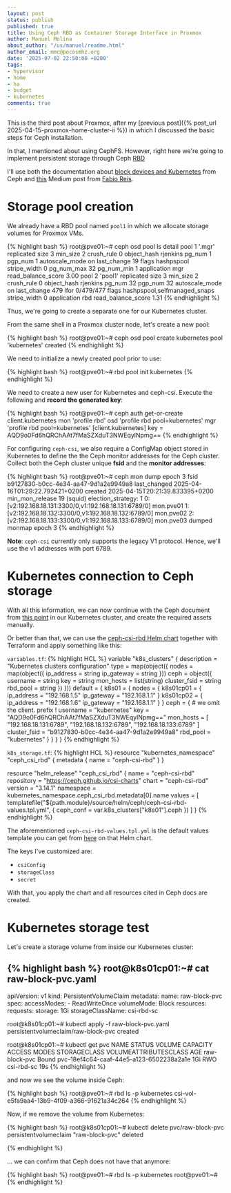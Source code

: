 ```yaml
---
layout: post
status: publish
published: true
title: Using Ceph RBD as Container Storage Interface in Proxmox
author: Manuel Molina
about_author: "/us/manuel/readme.html"
author_email: mmc@pocosmhz.org
date: '2025-07-02 22:50:00 +0200'
tags:
- hypervisor
- home
- ha
- budget
- kubernetes
comments: true
---
```

This is the third post about Proxmox, after my [previous post]({% post_url 2025-04-15-proxmox-home-cluster-ii %}) in which I discussed the basic steps for Ceph installation.

In that, I mentioned about using CephFS. However, right here we're going to implement persistent storage through Ceph [RBD](https://docs.ceph.com/en/reef/rbd/)

I'll use both the documentation about [block devices and Kubernetes](https://docs.ceph.com/en/reef/rbd/rbd-kubernetes/) from Ceph and [this](https://fabreur.medium.com/kubernetes-using-ceph-rbd-as-container-storage-interface-csi-6ab4177a0fc3) Medium post from [Fabio Reis](https://fabreur.medium.com).

# Storage pool creation
We already have a RBD pool named `pool1` in which we allocate storage volumes for Proxmox VMs. 

{% highlight bash %}
root@pve01:~# ceph osd pool ls detail
pool 1 '.mgr' replicated size 3 min_size 2 crush_rule 0 object_hash rjenkins pg_num 1 pgp_num 1 autoscale_mode on last_change 19 flags hashpspool stripe_width 0 pg_num_max 32 pg_num_min 1 application mgr read_balance_score 3.00
pool 2 'pool1' replicated size 3 min_size 2 crush_rule 0 object_hash rjenkins pg_num 32 pgp_num 32 autoscale_mode on last_change 479 lfor 0/479/477 flags hashpspool,selfmanaged_snaps stripe_width 0 application rbd read_balance_score 1.31
{% endhighlight %}

Thus, we're going to create a separate one for our Kubernetes cluster.

From the same shell in a Proxmox cluster node, let's create a new pool:

{% highlight bash %}
root@pve01:~# ceph osd pool create kubernetes
pool 'kubernetes' created
{% endhighlight %}

We need to initialize a newly created pool prior to use:

{% highlight bash %}
root@pve01:~# rbd pool init kubernetes
{% endhighlight %}

We need to create a new user for Kubernetes and ceph-csi. Execute the following and **record the generated key**:

{% highlight bash %}
root@pve01:~# ceph auth get-or-create client.kubernetes mon 'profile rbd' osd 'profile rbd pool=kubernetes' mgr 'profile rbd pool=kubernetes'
[client.kubernetes]
    key = AQD9o0Fd6hQRChAAt7fMaSZXduT3NWEqylNpmg==
{% endhighlight %}

For configuring `ceph-csi`, we also require a ConfigMap object stored in Kubernetes to define the the Ceph monitor addresses for the Ceph cluster. Collect both the Ceph cluster unique **fsid** and the **monitor addresses**:

{% highlight bash %}
root@pve01:~# ceph mon dump
epoch 3
fsid b9127830-b0cc-4e34-aa47-9d1a2e9949a8
last_changed 2025-04-16T01:29:22.792421+0200
created 2025-04-15T20:21:39.833395+0200
min_mon_release 19 (squid)
election_strategy: 1
0: [v2:192.168.18.131:3300/0,v1:192.168.18.131:6789/0] mon.pve01
1: [v2:192.168.18.132:3300/0,v1:192.168.18.132:6789/0] mon.pve02
2: [v2:192.168.18.133:3300/0,v1:192.168.18.133:6789/0] mon.pve03
dumped monmap epoch 3
{% endhighlight %}

**Note**: `ceph-csi` currently only supports the legacy V1 protocol. Hence, we'll use the v1 addresses with port 6789.

# Kubernetes connection to Ceph storage
With all this information, we can now continue with the Ceph document from [this point](https://docs.ceph.com/en/latest/rbd/rbd-kubernetes/#generate-ceph-csi-configmap) in our Kubernetes cluster, and create the required assets manually.

Or better than that, we can use the [ceph-csi-rbd Helm chart](https://artifacthub.io/packages/helm/ceph-csi/ceph-csi-rbd) together with Terraform and apply something like this:

`variables.tf`:
{% highlight HCL %}
variable "k8s_clusters" {
  description = "Kubernetes clusters configuration"
  type = map(object({
    nodes = map(object({
      ip_address = string
      ip_gateway = string
    }))
    ceph = object({
      username      = string
      key           = string
      mon_hosts     = list(string)
      cluster_fsid  = string
      rbd_pool      = string
    })
  }))
  default = {
    k8s01 = {
      nodes = {
        k8s01cp01 = {
          ip_address = "192.168.1.5"
          ip_gateway = "192.168.1.1"
        }
        k8s01cp02 = {
          ip_address = "192.168.1.6"
          ip_gateway = "192.168.1.1"
        }
      }
      ceph = {
        # we omit the client. prefix !
        username = "kubernetes"
        key          = "AQD9o0Fd6hQRChAAt7fMaSZXduT3NWEqylNpmg=="
        mon_hosts    = [
            "192.168.18.131:6789",
            "192.168.18.132:6789",
            "192.168.18.133:6789"
        ]
        cluster_fsid = "b9127830-b0cc-4e34-aa47-9d1a2e9949a8"
        rbd_pool    = "kubernetes"
      }
    }
  }
}
{% endhighlight %}

`k8s_storage.tf`:
{% highlight HCL %}
resource "kubernetes_namespace" "ceph_csi_rbd" {
  metadata {
    name = "ceph-csi-rbd"
  }
}

resource "helm_release" "ceph_csi_rbd" {
  name       = "ceph-csi-rbd"
  repository = "https://ceph.github.io/csi-charts"
  chart      = "ceph-csi-rbd"
  version    = "3.14.1"
  namespace = kubernetes_namespace.ceph_csi_rbd.metadata[0].name
  values = [
    templatefile("${path.module}/source/helm/ceph/ceph-csi-rbd-values.tpl.yml", {
      ceph_conf = var.k8s_clusters["k8s01"].ceph
    })
  ]
}
{% endhighlight %}

The aforementioned `ceph-csi-rbd-values.tpl.yml` is the default values template you can get from [here](https://artifacthub.io/packages/helm/ceph-csi/ceph-csi-rbd?modal=values) on that Helm chart.

The keys I've customized are:

- `csiConfig`
- `storageClass`
- `secret`

With that, you apply the chart and all resources cited in Ceph docs are created.

# Kubernetes storage test
Let's create a storage volume from inside our Kubernetes cluster:

{% highlight bash %}
root@k8s01cp01:~# cat raw-block-pvc.yaml 
---
apiVersion: v1
kind: PersistentVolumeClaim
metadata:
  name: raw-block-pvc
spec:
  accessModes:
    - ReadWriteOnce
  volumeMode: Block
  resources:
    requests:
      storage: 1Gi
  storageClassName: csi-rbd-sc

root@k8s01cp01:~# kubectl apply -f raw-block-pvc.yaml
persistentvolumeclaim/raw-block-pvc created

root@k8s01cp01:~# kubectl get pvc
NAME            STATUS   VOLUME                                     CAPACITY   ACCESS MODES   STORAGECLASS   VOLUMEATTRIBUTESCLASS   AGE
raw-block-pvc   Bound    pvc-18ef4c64-caaf-44e5-a123-6502238a2a1e   1Gi        RWO            csi-rbd-sc     <unset>                 19s
{% endhighlight %}

and now we see the volume inside Ceph:

{% highlight bash %}
root@pve01:~# rbd ls -p kubernetes
csi-vol-e5fa9aa4-13b9-4f09-a366-91621a34c264
{% endhighlight %}

Now, if we remove the volume from Kubernetes:

{% highlight bash %}
root@k8s01cp01:~# kubectl delete pvc/raw-block-pvc
persistentvolumeclaim "raw-block-pvc" deleted

{% endhighlight %}

... we can confirm that Ceph does not have that anymore:

{% highlight bash %}
root@pve01:~# rbd ls -p kubernetes
root@pve01:~# 
{% endhighlight %}
